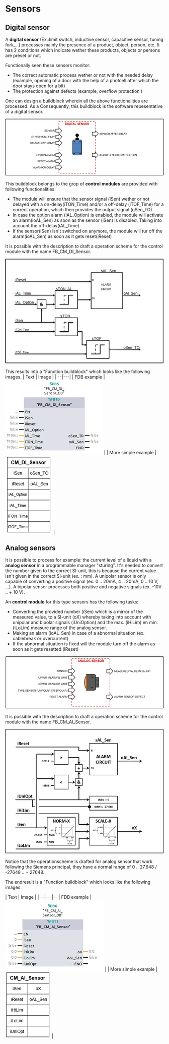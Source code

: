 # Sensors
## Digital sensor
A **digital sensor** (Ex.:limit switch, inductive sensor, capacitive sensor, tuning fork,...) processes mainly the presence of a product, object, person, etc. It has 2 conditions which indicate wether these products, objects or persons are preset or not.

Functionally seen these sensors monitor:
- The correct automatic process wether or not with the needed delay (example, opening of a door with the help of a photcell after which the door stays open for a bit)
- The protection against defects (example, overflow protection )

One can design a buildblock wherein all the above functionalities are processed. As a Consequently, this buildblock is the software repesentative of a digital sensor.

![S88 Example Digital Sensor ](../Ad06/Images/ObjectDigitalSensor.jpg)

This buildblock belongs to the grop of **control modules** are provided with following functionalities:
-  The module will ensure that the sensor signal (iSen) wether or not delayed with a on-delay(iTON_Time) and/or a off-delay (iTOF_Time) for a correct operation, which then provides the output signal (oSen_TO)
- In case the option alarm (iAL_Option) is enabled, the module will activate an alarm(ioAL_Sen) as soon as the sensor (iSen) is disabled. Taking into account the off-delay(iAL_Time).
- If the sensor(iSen) isn't switched on anymore, the module will tur off the alarm(ioAL_Sen) as soon as it gets reset(iReset)

It is possible with the description to draft a operation scheme for the control module with the name FB_CM_DI_Sensor.

![operation scheme control module FB_CM_DI_Sensor ](../Ad06/Images/OperationschemeCMFB_CM_DI_Sensor.jpg)

This results into a "Function buildblock" which looks like the following images.
| Text | Image |
| --|---|
| FDB example  | ![TIA image of control module FB_CM_DI_Sensor ](../Ad06/Images/TIA-FB_CM_DI_Sensor.jpg)  |
| More simple example  | ![Simple image of control module FB_CM_DI_Sensor ](../Ad06/Images/SimpleFB_CM_DI_Sensor.jpg)  |

## Analog sensors

It is possible to process for example: the current level of a liquid with a **analog sensor** in a programmable manager "sturing". It's needed to convert the number given to the correct SI-unit, this is because the current value isn't given in the correct SI-unit (ex. : mm). A unipolar sensor is only capable of converting a positive signal (ex. 0 .. 20mA, 4 .. 20mA, 0 .. 10 V, ...). A bipolar sensor processes both positive and negative signals (ex. -10V .. + 10 V).

An **control module** for this type sensors has the following tasks:
- Converting the provided number (iSen) which is a mirror of the measured value, to a SI-unit (oX) whereby taking into account with unipolar and bipolar signals (iUniOption) and the max. (iHiLim) en min. (iLoLim) measure range of the analog sensor.
- Making an alarm (ioAL_Sen) in case of a abnormal situation (ex. cablebreak or overcurrent)
- If the abnormal situation is fixed will the module turn off the alarm as soon as it gets resetted (iReset)

![Object of a analog sensor ](../Ad06/Images/ObjectAnalogSensor.jpg)

It is possible with the description to draft a operation scheme for the control module with the name FB_CM_AI_Sensor.

![Operation scheme control module FB_CM_AI_Sensor ](../Ad06/Images/OperationschemeCMFB_CM_AI_Sensor.jpg)

Notice that the operationscheme is drafted for analog sensor that work following the Siemens principal, they have a normal range of 0 .. 27.648 / -27648 .. + 27648.

The endresult is a "Function buildblock" which looks like the following images.

| Text | Image |
| --|---|--
| FDB example  | ![TIA image of control module FB_CM_AI_Sensor ](../Ad06/Images/TIA-FB_CM_AI_Sensor.jpg)  |
| More simple example  | ![Simple image of control module FB_CM_AI_Sensor ](../Ad06/Images/SimpleFB_CM_AI_Sensor.jpg)  |
